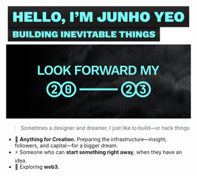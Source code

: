 <a href="http://junho.io" title="Website">
	<img alt="Hello, I'm Junho Yeo" src="https://github.com/junhoyeo/junhoyeo/raw/main/images/title.png?v=3" width="612" />
</a>

<a href="http://junho.io" title="Website">
	<img alt="LOOK FORWARD MY 2023" src="https://github.com/junhoyeo/junhoyeo/raw/main/images/2023.png?v=2" />
</a>

> Sometimes a designer and dreamer, I just like to build—or hack things

- 🦄 **Anything for Creation.** Preparing the infrastructure—insight, followers, and capital—for a bigger dream.
- ⚡️ Someone who can **start something right away**, when they have an idea.
- 🏴‍ Exploring **web3**.
